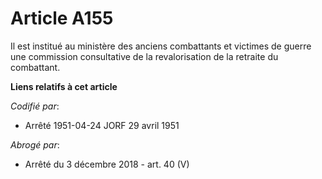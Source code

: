 # Article A155

Il est institué au ministère des anciens combattants et victimes de guerre une commission consultative de la revalorisation
de la retraite du combattant.

**Liens relatifs à cet article**

_Codifié par_:

  - Arrêté 1951-04-24 JORF 29 avril 1951

_Abrogé par_:

  - Arrêté du 3 décembre 2018 - art. 40 (V)
